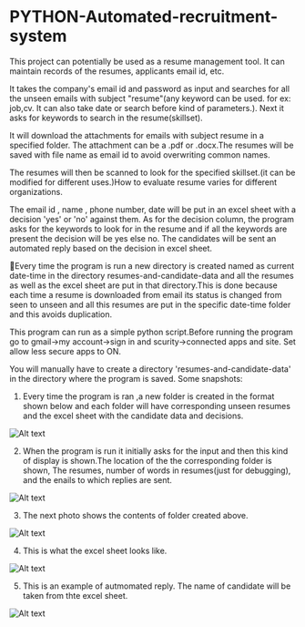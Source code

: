 # PYTHON-Automated-recruitment-system
This project can potentially be used as a resume management tool. It can maintain records of the resumes, applicants email id, etc.

It takes the company's email id and password as input and searches for all the unseen emails with subject "resume"(any keyword can be used. for ex: job,cv. It can also take date or search before kind of parameters.). Next it asks for keywords to search in the resume(skillset).

It will download the attachments for emails with subject resume in a specified folder. The attachment can be a .pdf or .docx.The resumes will be saved with file name as email id to avoid overwriting common names.

The resumes will then be scanned to look for the specified skillset.(it can be modified for different uses.)How to evaluate resume varies for different organizations.

The email id , name , phone number, date will be put in an excel sheet with a decision 'yes' or 'no' against them.
As for the decision column, the program asks for the keywords to look for in the resume and if all the keywords are present the decision will be yes else no. 
The candidates will be sent an automated reply based on the decision in excel sheet.

Every time the program is run a new directory is created named as current date-time in the directory resumes-and-candidate-data and all the resumes as well as the excel sheet are put in that directory.This is done because each time a resume is downloaded from email its status is changed from seen to unseen and all this resumes are put in the specific date-time folder and this avoids duplication.

This program can run as a simple python script.Before running the program go to 
gmail->my account->sign in and scurity->connected apps and site. Set allow less secure apps to ON.

You will manually have to create a directory 'resumes-and-candidate-data' in the directory where the program is saved.
Some snapshots:

1) Every time the program is ran ,a new folder is created in the format shown below and each folder will have corresponding unseen resumes and the excel sheet with the candidate data and decisions.
 
![Alt text](https://github.com/kunalchhabria/PYTHON-Automated-recruitment-system/blob/master/python%20auto%20recruitment%20pics/1.png "1")  

2) When the program is run it initially asks for the input and then this kind of display is shown.The location of the the corresponding folder is shown, The resumes, number of words in resumes(just for debugging), and the enails to which replies are sent.


![Alt text](https://github.com/kunalchhabria/PYTHON-Automated-recruitment-system/blob/master/python%20auto%20recruitment%20pics/2.png "2")
 
3) The next photo shows the contents of folder created above.
 
![Alt text](https://github.com/kunalchhabria/PYTHON-Automated-recruitment-system/blob/master/python%20auto%20recruitment%20pics/3.png "3") 

4) This is what the excel sheet looks like.
 
![Alt text](https://github.com/kunalchhabria/PYTHON-Automated-recruitment-system/blob/master/python%20auto%20recruitment%20pics/4.png "4")

5) This is an example of autmomated reply. The name of candidate will be taken from thte excel sheet.
 

![Alt text](https://github.com/kunalchhabria/PYTHON-Automated-recruitment-system/blob/master/python%20auto%20recruitment%20pics/5.png "5")
